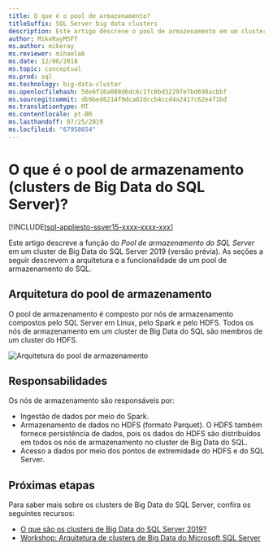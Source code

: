 ```yaml
---
title: O que é o pool de armazenamento?
titleSuffix: SQL Server big data clusters
description: Este artigo descreve o pool de armazenamento em um cluster de Big Data do SQL Server 2019.
author: MikeRayMSFT
ms.author: mikeray
ms.reviewer: mihaelab
ms.date: 12/06/2018
ms.topic: conceptual
ms.prod: sql
ms.technology: big-data-cluster
ms.openlocfilehash: 58e6f16a088d6dc6c1fc6bd32297e7bd698acbbf
ms.sourcegitcommit: db9bed6214f9dca82dccb4ccd4a2417c62e4f1bd
ms.translationtype: MT
ms.contentlocale: pt-BR
ms.lasthandoff: 07/25/2019
ms.locfileid: "67958654"
---
```

# <a name="what-is-the-storage-pool-sql-server-big-data-clusters"></a>O que é o pool de armazenamento (clusters de Big Data do SQL Server)?

[!INCLUDE[tsql-appliesto-ssver15-xxxx-xxxx-xxx](../includes/tsql-appliesto-ssver15-xxxx-xxxx-xxx.md)]

Este artigo descreve a função do *Pool de armazenamento do SQL Server* em um cluster de Big Data do SQL Server 2019 (versão prévia). As seções a seguir descrevem a arquitetura e a funcionalidade de um pool de armazenamento do SQL.

## <a name="storage-pool-architecture"></a>Arquitetura do pool de armazenamento

O pool de armazenamento é composto por nós de armazenamento compostos pelo SQL Server em Linux, pelo Spark e pelo HDFS. Todos os nós de armazenamento em um cluster de Big Data do SQL são membros de um cluster do HDFS.

![Arquitetura do pool de armazenamento](media/concept-storage-pool/scale-big-data-on-demand.png)

## <a name="responsibilities"></a>Responsabilidades

Os nós de armazenamento são responsáveis por:

- Ingestão de dados por meio do Spark.
- Armazenamento de dados no HDFS (formato Parquet). O HDFS também fornece persistência de dados, pois os dados do HDFS são distribuídos em todos os nós de armazenamento no cluster de Big Data do SQL.
- Acesso a dados por meio dos pontos de extremidade do HDFS e do SQL Server.

## <a name="next-steps"></a>Próximas etapas

Para saber mais sobre os clusters de Big Data do SQL Server, confira os seguintes recursos:

- [O que são os clusters de Big Data do SQL Server 2019?](big-data-cluster-overview.md)
- [Workshop: Arquitetura de clusters de Big Data do Microsoft SQL Server](https://github.com/Microsoft/sqlworkshops/tree/master/sqlserver2019bigdataclusters)
